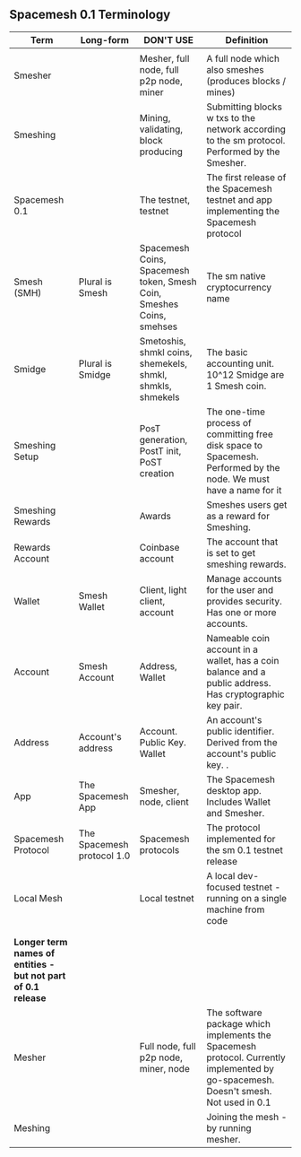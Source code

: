 ## Spacemesh 0.1 Terminology ##

| Term                                                          | Long\-form             | DON'T USE                                   | Definition |
|---------------------------------------------------------------|-----------------------------|---------------------------------------------|------------------------------------------------------------------------------------------------------------------------------------------|
|                                           |                             |                                             |                                                                                                                                          |
| Smesher                                                       |                             | Mesher, full node, full p2p node, miner    | A full node which also smeshes \(produces blocks / mines\)                                                                               |
| Smeshing                                                      |                             | Mining, validating, block producing       | Submitting blocks w txs to the network according to the sm protocol\. Performed by the Smesher\.                                 |
| Spacemesh 0\.1                                                |                             | The testnet, testnet                      | The first release of the Spacemesh testnet and app implementing the Spacemesh protocol                                                   |
| Smesh \(SMH\)                                                 | Plural is Smesh   | Spacemesh Coins, Spacemesh token, Smesh Coin, Smeshes Coins, smehses         | The sm native cryptocurrency name                                                                                                        |
| Smidge                                    |  Plural is Smidge            | Smetoshis, shmkl coins, shemekels, shmkl, shmkls, shmekels                                   | The basic accounting unit\. 10^12 Smidge are 1 Smesh coin\.                                                                            |
| Smeshing Setup                                                |                             | PosT generation, PostT init, PoST creation | The one\-time process of committing free disk space to Spacemesh\. Performed by the node\. We must have a name for it                     |
| Smeshing Rewards                                              |                             | Awards                                      | Smeshes users get as a reward for Smeshing\.                                                                                                            |
| Rewards  Account                                            |                             | Coinbase account                                      | The account that is set to get smeshing rewards\.                                                                                                            |
| Wallet                                                        | Smesh Wallet                | Client, light client, account             | Manage accounts for the user and provides security\. Has one or more accounts\.                                                          |
| Account                                                       | Smesh Account               | Address, Wallet                           | Nameable coin account in a wallet, has a coin balance and a public address. Has cryptographic key pair.                  |
| Address                                                       | Account's address           | Account\. Public Key\. Wallet               | An account's public identifier. Derived from the account's public key. \.                         |
| App                                                           | The Spacemesh App           | Smesher, node, client                     | The Spacemesh desktop app\. Includes Wallet and Smesher\.                                                                                |
| Spacemesh Protocol                                            | The Spacemesh protocol 1\.0 | Spacemesh protocols                         | The protocol implemented for the sm 0\.1 testnet release                                                                                 |
| Local Mesh                                                    |                             | Local testnet                               | A local dev\-focused testnet \- running on a single machine from code                                                                    |
|                                                               |                             |                                             |                                                                                                                                          |
|                                                               |                             |                                             |                                                                                                                                          |
| **Longer term names of entities \- but not part of 0\.1 release** |                             |                                             |                                                                                                                                          |
| Mesher                                                        |                             | Full node, full p2p node, miner, node     | The software package which implements the Spacemesh protocol\. Currently implemented by go\-spacemesh\. Doesn't smesh\. Not used in 0\.1 |
| Meshing                                                       |                             |                                             | Joining the mesh \- by running mesher\.                                                                                                  |
